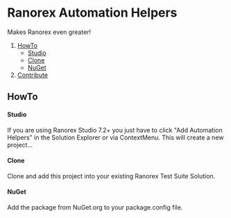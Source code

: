 # Ranorex Automation Helpers

Makes Ranorex even greater!

1. [HowTo](#howto)
   - [Studio](#studio)
   - [Clone](#clone)
   - [NuGet](#nuget)
2. [Contribute](#contribute)

## HowTo

#### Studio

If you are using Ranorex Studio 7.2+ you just have to click "Add Automation Helpers" in the Solution Explorer or via ContextMenu. This will create a new project...

#### Clone

Clone and add this project into your existing Ranorex Test Suite Solution.

#### NuGet

Add the package from NuGet.org to your package.config file.